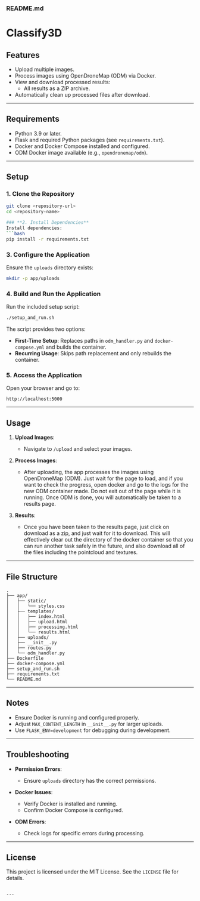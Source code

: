 ### **README.md**

# Classify3D

## **Features**
- Upload multiple images.
- Process images using OpenDroneMap (ODM) via Docker.
- View and download processed results:
  - All results as a ZIP archive.
- Automatically clean up processed files after download.

---

## **Requirements**
- Python 3.9 or later.
- Flask and required Python packages (see `requirements.txt`).
- Docker and Docker Compose installed and configured.
- ODM Docker image available (e.g., `opendronemap/odm`).

---

## **Setup**

### **1. Clone the Repository**
```bash
git clone <repository-url>
cd <repository-name>

### **2. Install Dependencies**
Install dependencies:
```bash
pip install -r requirements.txt
```

### **3. Configure the Application**
Ensure the `uploads` directory exists:
```bash
mkdir -p app/uploads
```

### **4. Build and Run the Application**
Run the included setup script:
```bash
./setup_and_run.sh
```

The script provides two options:
- **First-Time Setup**: Replaces paths in `odm_handler.py` and `docker-compose.yml` and builds the container.
- **Recurring Usage**: Skips path replacement and only rebuilds the container.

### **5. Access the Application**
Open your browser and go to:
```
http://localhost:5000
```

---

## **Usage**
1. **Upload Images**:
   - Navigate to `/upload` and select your images.

2. **Process Images**:
   - After uploading, the app processes the images using OpenDroneMap (ODM). Just wait for the page to load, and if you want to check the progress, open docker and go to the logs for the new ODM container made. Do not exit out of the page while it is running. Once ODM is done, you will automatically be taken to a results page.

3. **Results**:
   - Once you have been taken to the results page, just click on download as a zip, and just wait for it to download. This will effectively clear out the directory of the docker container so that you can run another task safely in the future, and also download all of the files including the pointcloud and textures.

---

## **File Structure**
```
.
├── app/
│   ├── static/
│   │   └── styles.css
│   ├── templates/
│   │   ├── index.html
│   │   ├── upload.html
│   │   ├── processing.html
│   │   └── results.html
│   ├── uploads/
│   ├── __init__.py
│   ├── routes.py
│   └── odm_handler.py
├── Dockerfile
├── docker-compose.yml
├── setup_and_run.sh
├── requirements.txt
└── README.md
```

---

## **Notes**
- Ensure Docker is running and configured properly.
- Adjust `MAX_CONTENT_LENGTH` in `__init__.py` for larger uploads.
- Use `FLASK_ENV=development` for debugging during development.

---

## **Troubleshooting**
- **Permission Errors**:
  - Ensure `uploads` directory has the correct permissions.

- **Docker Issues**:
  - Verify Docker is installed and running.
  - Confirm Docker Compose is configured.

- **ODM Errors**:
  - Check logs for specific errors during processing.

---

## **License**
This project is licensed under the MIT License. See the `LICENSE` file for details.
```

---

